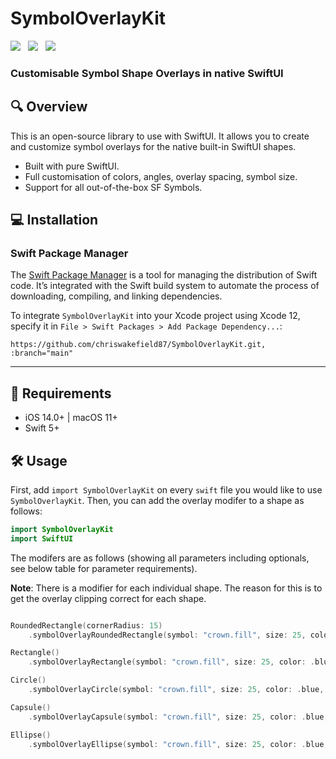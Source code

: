 # SymbolOverlayKit

<img src="https://img.shields.io/badge/PLATFORM-IOS%20-lightgray?style=for-the-badge" />&nbsp;&nbsp;&nbsp;<img src="https://img.shields.io/badge/LICENSE-MIT-lightgray?style=for-the-badge" />&nbsp;&nbsp;&nbsp;<img src="https://img.shields.io/badge/MADE WITH-SWIFTUI-orange?style=for-the-badge" />

### Customisable Symbol Shape Overlays in native SwiftUI

## 🔍 Overview

This is an open-source library to use with SwiftUI. It allows you to create and customize symbol overlays for the native built-in SwiftUI shapes.

- Built with pure SwiftUI.
- Full customisation of colors, angles, overlay spacing, symbol size.
- Support for all out-of-the-box SF Symbols.

## 💻 Installation

### Swift Package Manager

The [Swift Package Manager](https://swift.org/package-manager/) is a tool for managing the distribution of Swift code. It’s integrated with the Swift build system to automate the process of downloading, compiling, and linking dependencies.

To integrate `SymbolOverlayKit` into your Xcode project using Xcode 12, specify it in `File > Swift Packages > Add Package Dependency...`:

```ogdl
https://github.com/chriswakefield87/SymbolOverlayKit.git, :branch="main"
```

---

## 🧳 Requirements

- iOS 14.0+ | macOS 11+
- Swift 5+

## 🛠 Usage

First, add `import SymbolOverlayKit` on every `swift` file you would like to use `SymbolOverlayKit`. Then, you can add the overlay modifer to a shape as follows:

```swift
import SymbolOverlayKit
import SwiftUI
```
The modifers are as follows (showing all parameters including optionals, see below table for parameter requirements).

**Note**: There is a modifier for each individual shape. The reason for this is to get the overlay clipping correct for each shape.

```swift

RoundedRectangle(cornerRadius: 15)
    .symbolOverlayRoundedRectangle(symbol: "crown.fill", size: 25, color: .blue, opacity: 0.2, rectangleCornerRadius: 15, rotation: -10, vspacing: 20, hspacing: 15)

Rectangle()
    .symbolOverlayRectangle(symbol: "crown.fill", size: 25, color: .blue, opacity: 0.2, rotation: -10, vspacing: 20, hspacing: 15)

Circle()
    .symbolOverlayCircle(symbol: "crown.fill", size: 25, color: .blue, opacity: 0.2, rotation: -10, vspacing: 20, hspacing: 15)

Capsule()
    .symbolOverlayCapsule(symbol: "crown.fill", size: 25, color: .blue, opacity: 0.2, rotation: -10, vspacing: 20, hspacing: 15)

Ellipse()
    .symbolOverlayEllipse(symbol: "crown.fill", size: 25, color: .blue, opacity: 0.2, rotation: -10, vspacing: 20, hspacing: 15)
```
